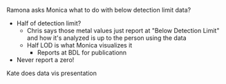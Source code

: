 Ramona asks Monica what to do with below detection limit data?

- Half of detection limit?
  - Chris says those metal values just report at "Below Detection Limit" and how it's analyzed is up to the person using the data
  - Half LOD is what Monica visualizes it
    - Reports at BDL for publicationn
- Never report a zero!


Kate does data vis presentation

